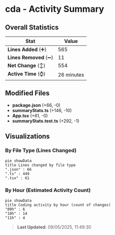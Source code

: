 # cda - Activity Summary 

## Overall Statistics

| Stat                   | Value                                                             |
| ---------------------- | ----------------------------------------------------------------- |
| **Lines Added** (➕)   | 565                                          |
| **Lines Removed** (➖) | 11                                        |
| **Net Change** (↕)    | 554                |
| **Active Time** (⌚)   | 26 minutes |


## Modified Files
- **package.json** (+66, -0)
- **summaryStats.ts** (+146, -10)
- **App.tsx** (+61, -0)
- **summaryStats.test.ts** (+292, -1)

## Visualizations

### By File Type (Lines Changed)

```mermaid
pie showData
title Lines changed by file type
".json" : 66
".ts" : 449
".tsx" : 61
```

### By Hour (Estimated Activity Count)

```mermaid
pie showData
title Coding activity by hour (count of changes)
"09h" : 6
"10h" : 14
"11h" : 4
```


> **Last Updated:** 09/05/2025, 11:49:30